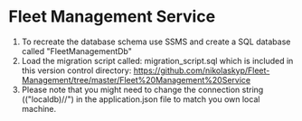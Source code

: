 # Fleet Management Service

1. To recreate the database schema use SSMS and create a SQL database called "FleetManagementDb"
2. Load the migration script called: migration_script.sql which is included in this version control directory: https://github.com/nikolaskyp/Fleet-Management/tree/master/Fleet%20Management%20Service
3. Please note that you might need to change the connection string (("localdb)//") in the application.json file to match you own local machine.

